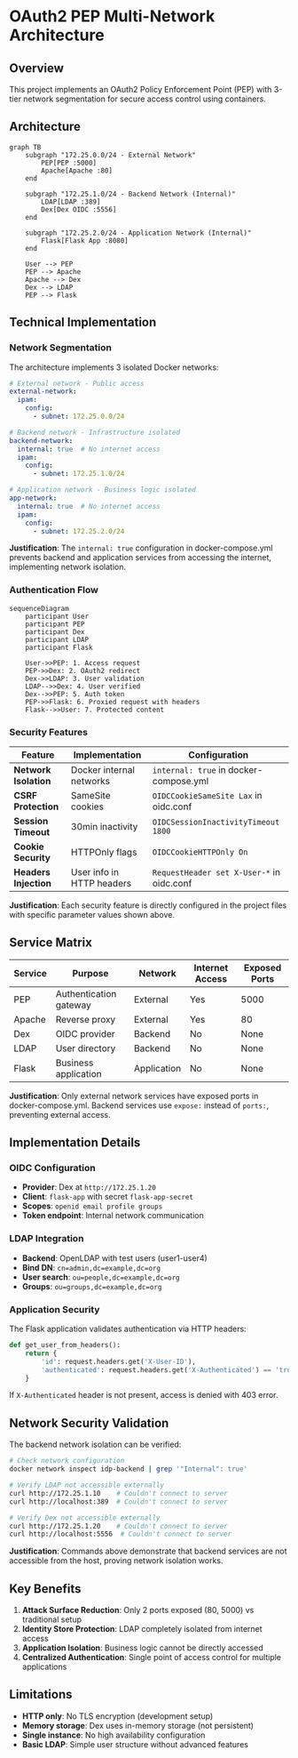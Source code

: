 # OAuth2 PEP Multi-Network Architecture

## Overview

This project implements an OAuth2 Policy Enforcement Point (PEP) with 3-tier network segmentation for secure access control using containers.

## Architecture

```mermaid
graph TB
    subgraph "172.25.0.0/24 - External Network"
        PEP[PEP :5000]
        Apache[Apache :80]
    end
    
    subgraph "172.25.1.0/24 - Backend Network (Internal)"
        LDAP[LDAP :389]
        Dex[Dex OIDC :5556]
    end
    
    subgraph "172.25.2.0/24 - Application Network (Internal)"
        Flask[Flask App :8080]
    end
    
    User --> PEP
    PEP --> Apache
    Apache --> Dex
    Dex --> LDAP
    PEP --> Flask
```

## Technical Implementation

### Network Segmentation

The architecture implements 3 isolated Docker networks:

```yaml
# External network - Public access
external-network:
  ipam:
    config:
      - subnet: 172.25.0.0/24

# Backend network - Infrastructure isolated
backend-network:
  internal: true  # No internet access
  ipam:
    config:
      - subnet: 172.25.1.0/24

# Application network - Business logic isolated  
app-network:
  internal: true  # No internet access
  ipam:
    config:
      - subnet: 172.25.2.0/24
```

**Justification**: The `internal: true` configuration in docker-compose.yml prevents backend and application services from accessing the internet, implementing network isolation.

### Authentication Flow

```mermaid
sequenceDiagram
    participant User
    participant PEP
    participant Dex
    participant LDAP
    participant Flask

    User->>PEP: 1. Access request
    PEP->>Dex: 2. OAuth2 redirect
    Dex->>LDAP: 3. User validation
    LDAP-->>Dex: 4. User verified
    Dex-->>PEP: 5. Auth token
    PEP->>Flask: 6. Proxied request with headers
    Flask-->>User: 7. Protected content
```

### Security Features

| Feature | Implementation | Configuration |
|---------|----------------|---------------|
| **Network Isolation** | Docker internal networks | `internal: true` in docker-compose.yml |
| **CSRF Protection** | SameSite cookies | `OIDCCookieSameSite Lax` in oidc.conf |
| **Session Timeout** | 30min inactivity | `OIDCSessionInactivityTimeout 1800` |
| **Cookie Security** | HTTPOnly flags | `OIDCCookieHTTPOnly On` |
| **Headers Injection** | User info in HTTP headers | `RequestHeader set X-User-*` in oidc.conf |

**Justification**: Each security feature is directly configured in the project files with specific parameter values shown above.

## Service Matrix

| Service | Purpose | Network | Internet Access | Exposed Ports |
|---------|---------|---------|----------------|---------------|
| PEP | Authentication gateway | External | Yes | 5000 |
| Apache | Reverse proxy | External | Yes | 80 |
| Dex | OIDC provider | Backend | No | None |
| LDAP | User directory | Backend | No | None |
| Flask | Business application | Application | No | None |

**Justification**: Only external network services have exposed ports in docker-compose.yml. Backend services use `expose:` instead of `ports:`, preventing external access.

## Implementation Details

### OIDC Configuration
- **Provider**: Dex at `http://172.25.1.20`
- **Client**: `flask-app` with secret `flask-app-secret`
- **Scopes**: `openid email profile groups`
- **Token endpoint**: Internal network communication

### LDAP Integration
- **Backend**: OpenLDAP with test users (user1-user4)
- **Bind DN**: `cn=admin,dc=example,dc=org`
- **User search**: `ou=people,dc=example,dc=org`
- **Groups**: `ou=groups,dc=example,dc=org`

### Application Security
The Flask application validates authentication via HTTP headers:
```python
def get_user_from_headers():
    return {
        'id': request.headers.get('X-User-ID'),
        'authenticated': request.headers.get('X-Authenticated') == 'true'
    }
```

If `X-Authenticated` header is not present, access is denied with 403 error.

## Network Security Validation

The backend network isolation can be verified:
```bash
# Check network configuration
docker network inspect idp-backend | grep '"Internal": true'

# Verify LDAP not accessible externally
curl http://172.25.1.10    # Couldn't connect to server
curl http://localhost:389  # Couldn't connect to server

# Verify Dex not accessible externally  
curl http://172.25.1.20    # Couldn't connect to server
curl http://localhost:5556  # Couldn't connect to server
```

**Justification**: Commands above demonstrate that backend services are not accessible from the host, proving network isolation works.

## Key Benefits

1. **Attack Surface Reduction**: Only 2 ports exposed (80, 5000) vs traditional setup
2. **Identity Store Protection**: LDAP completely isolated from internet access
3. **Application Isolation**: Business logic cannot be directly accessed
4. **Centralized Authentication**: Single point of access control for multiple applications

## Limitations

- **HTTP only**: No TLS encryption (development setup)
- **Memory storage**: Dex uses in-memory storage (not persistent)
- **Single instance**: No high availability configuration
- **Basic LDAP**: Simple user structure without advanced features 